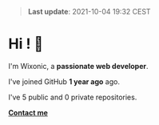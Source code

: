 > **Last update**: 2021-10-04 19:32 CEST

# Hi ! 👋

I'm Wixonic, a **passionate web developer**.

I've joined GitHub **1 year ago** ago.

I've 5 public and 0 private repositories.

**[Contact me](mailto:wixonic@icloud.com)**